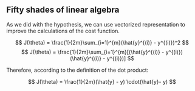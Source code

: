 ## Fifty shades of linear algebra

As we did with the hypothesis, we can use vectorized representation to improve the calculations of the cost function. 

$$
J(\theta) = \frac{1}{2m}\sum_{i=1}^{m}(\hat{y}^{(i)} - y^{(i)})^2
$$
$$
J(\theta) = \frac{1}{2m}\sum_{i=1}^{m}[(\hat{y}^{(i)} - y^{(i)}) (\hat{y}^{(i)} - y^{(i)})]
$$

Therefore, according to the definition of the dot product:

$$
J(\theta) = \frac{1}{2m}(\hat{y} - y) \cdot(\hat{y}- y)
$$